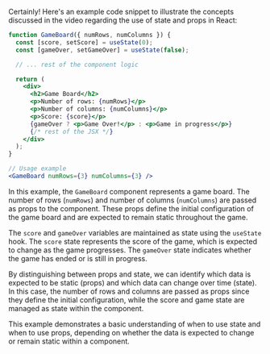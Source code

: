 Certainly! Here's an example code snippet to illustrate the concepts discussed in the video regarding the use of state and props in React:

```jsx
function GameBoard({ numRows, numColumns }) {
  const [score, setScore] = useState(0);
  const [gameOver, setGameOver] = useState(false);

  // ... rest of the component logic

  return (
    <div>
      <h2>Game Board</h2>
      <p>Number of rows: {numRows}</p>
      <p>Number of columns: {numColumns}</p>
      <p>Score: {score}</p>
      {gameOver ? <p>Game Over!</p> : <p>Game in progress</p>}
      {/* rest of the JSX */}
    </div>
  );
}

// Usage example
<GameBoard numRows={3} numColumns={3} />
```

In this example, the `GameBoard` component represents a game board. The number of rows (`numRows`) and number of columns (`numColumns`) are passed as props to the component. These props define the initial configuration of the game board and are expected to remain static throughout the game.

The `score` and `gameOver` variables are maintained as state using the `useState` hook. The `score` state represents the score of the game, which is expected to change as the game progresses. The `gameOver` state indicates whether the game has ended or is still in progress.

By distinguishing between props and state, we can identify which data is expected to be static (props) and which data can change over time (state). In this case, the number of rows and columns are passed as props since they define the initial configuration, while the score and game state are managed as state within the component.

This example demonstrates a basic understanding of when to use state and when to use props, depending on whether the data is expected to change or remain static within a component.